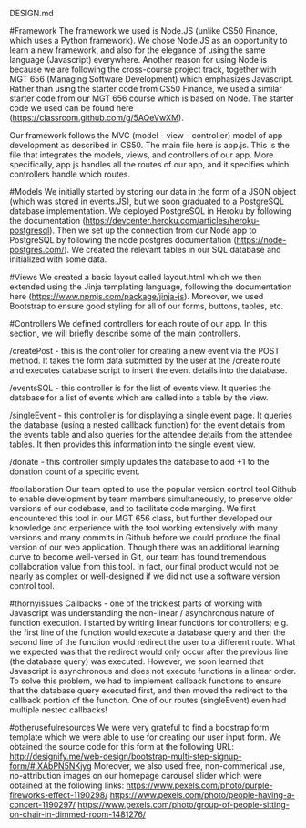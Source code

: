 DESIGN.md

#Framework
The framework we used is Node.JS (unlike CS50 Finance, which uses a
Python framework). We chose Node.JS as an opportunity to learn a new
framework, and also for the elegance of using the same language (Javascript) 
everywhere. Another reason for using Node is because we are following the 
cross-course project track, together with MGT 656 (Managing Software Development) 
which emphasizes Javascript. Rather than using the starter code from 
CS50 Finance, we used a similar starter code from our MGT 656 course 
which is based on Node. The starter code we used can be found here 
(https://classroom.github.com/g/5AQeVwXM). 

Our framework follows the MVC (model - view - controller) model of app
development as described in CS50. The main file here is app.js. 
This is the file that integrates the models, views, and controllers of
our app. More specifically, app.js handles all the routes of our app, and it
specifies which controllers handle which routes. 


#Models
We initially started by storing our data in the form of a JSON object 
(which was stored in events.JS), but we soon graduated to a PostgreSQL 
database implementation. We deployed PostgreSQL in Heroku by following the
documentation (https://devcenter.heroku.com/articles/heroku-postgresql). 
Then we set up the connection from our Node app to PostgreSQL by following
the node postgres documentation (https://node-postgres.com/). We created 
the relevant tables in our SQL database and initialized with some data.

#Views
We created a basic layout called layout.html which we then extended using 
the Jinja templating language, following the documentation here 
(https://www.npmjs.com/package/jinja-js). Moreover, we used Bootstrap to 
ensure good styling for all of our forms, buttons, tables, etc.

#Controllers
We defined controllers for each route of our app. In this section, we will
briefly describe some of the main controllers.

/createPost - this is the controller for creating a new event via the POST
method. It takes the form data submitted by the user at the /create route
and executes database script to insert the event details into the database.

/eventsSQL - this controller is for the list of events view. It queries 
the database for a list of events which are called into a table by the view.

/singleEvent - this controller is for displaying a single event page. It 
queries the database (using a nested callback function) for the event
details from the events table and also queries for the attendee details 
from the attendee tables. It then provides this information into the single 
event view.

/donate - this controller simply updates the database to add +1 to the
donation count of a specific event.

#collaboration
Our team opted to use the popular version control tool Github 
to enable development by team members simultaneously, to preserve older 
versions of our codebase, and to facilitate code merging. We first encountered
this tool in our MGT 656 class, but further developed our knowledge and 
experience with the tool working extensively with many versions and many
commits in Github before we could produce the final version of our web
application. Though there was an additional learning curve to become 
well-versed in Git, our team has found tremendous collaboration value from 
this tool. In fact, our final product would not be nearly as complex or
well-designed if we did not use a software version control tool. 

#thornyissues
Callbacks - one of the trickiest parts of working with Javascript was 
understanding the non-linear / asynchronous nature of function execution. 
I started by writing linear functions for controllers; e.g. the first line of
the function would execute a database query and then the second line of the
function would redirect the user to a different route. What we expected was
that the redirect would only occur after the previous line (the database query) 
was executed. However, we soon learned that Javascript is asynchronous and does 
not execute functions in a linear order. To solve this problem, we had to
implement callback functions to ensure that the database query executed first, 
and then moved the redirect to the callback portion of the function. One 
of our routes (singleEvent) even had multiple nested callbacks!

#otherusefulresources
We were very grateful to find a boostrap form template which we were able to
use for creating our user input form. We obtained the source code for this form
at the following URL:
http://designify.me/web-design/bootstrap-multi-step-signup-form/#.XAbPN5NKjyg
Moreover, we also used free, non-commerical use, no-attribution images on our
homepage carousel slider which were obtained at the following links:
https://www.pexels.com/photo/purple-fireworks-effect-1190298/
https://www.pexels.com/photo/people-having-a-concert-1190297/
https://www.pexels.com/photo/group-of-people-sitting-on-chair-in-dimmed-room-1481276/
